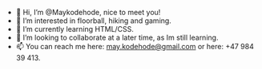 - 👋 Hi, I’m @Maykodehode, nice to meet you!
- 👀 I’m interested in floorball, hiking and gaming.
- 🌱 I’m currently learning HTML/CSS.
- 💞️ I’m looking to collaborate at a later time, as Im still learning.
- 📫 You can reach me here: may.kodehode@gmail.com or here: +47 984 39 413.

<!---
Maykodehode/Maykodehode is a ✨ special ✨ repository because its `README.md` (this file) appears on your GitHub profile.
You can click the Preview link to take a look at your changes.
--->
